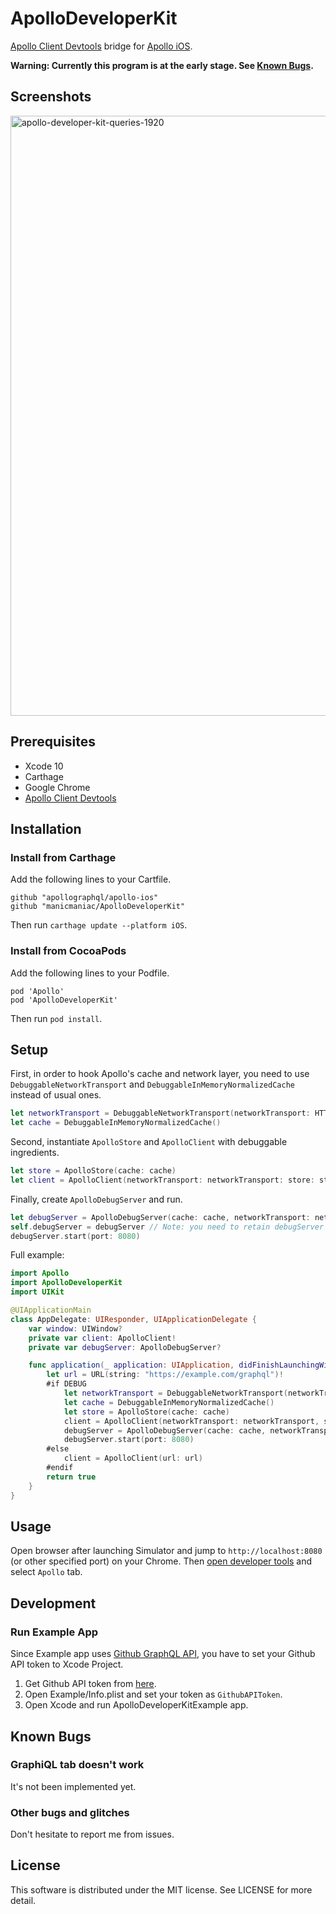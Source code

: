 ApolloDeveloperKit
==================

[Apollo Client Devtools](https://github.com/apollographql/apollo-client-devtools) bridge for [Apollo iOS](https://github.com/apollographql/apollo-ios).

**Warning: Currently this program is at the early stage. See [Known Bugs](#known-bugs).**

Screenshots
-----------

<img width="960" alt="apollo-developer-kit-queries-1920" src="https://user-images.githubusercontent.com/1672393/59568132-81a20180-90b1-11e9-9207-b2070b26e790.png">

Prerequisites
-------------

- Xcode 10
- Carthage
- Google Chrome
- [Apollo Client Devtools](https://github.com/apollographql/apollo-client-devtools)

Installation
------------

### Install from Carthage

Add the following lines to your Cartfile.

```
github "apollographql/apollo-ios"
github "manicmaniac/ApolloDeveloperKit"
```

Then run `carthage update --platform iOS`.

### Install from CocoaPods

Add the following lines to your Podfile.

```
pod 'Apollo'
pod 'ApolloDeveloperKit'
```

Then run `pod install`.

Setup
-----

First, in order to hook Apollo's cache and network layer, you need to use `DebuggableNetworkTransport` and `DebuggableInMemoryNormalizedCache` instead of usual ones.

```swift
let networkTransport = DebuggableNetworkTransport(networkTransport: HTTPNetworkTransport(url: url))
let cache = DebuggableInMemoryNormalizedCache()
```

Second, instantiate `ApolloStore` and `ApolloClient` with debuggable ingredients.

```swift
let store = ApolloStore(cache: cache)
let client = ApolloClient(networkTransport: networkTransport: store: store)
```

Finally, create `ApolloDebugServer` and run.

```swift
let debugServer = ApolloDebugServer(cache: cache, networkTransport: networkTransport)
self.debugServer = debugServer // Note: you need to retain debugServer's reference
debugServer.start(port: 8080)
```

Full example:

```swift
import Apollo
import ApolloDeveloperKit
import UIKit

@UIApplicationMain
class AppDelegate: UIResponder, UIApplicationDelegate {
    var window: UIWindow?
    private var client: ApolloClient!
    private var debugServer: ApolloDebugServer?

    func application(_ application: UIApplication, didFinishLaunchingWithOptions launchOptions: [UIApplication.LaunchOptionsKey: Any]?) -> Bool {
        let url = URL(string: "https://example.com/graphql")!
        #if DEBUG
            let networkTransport = DebuggableNetworkTransport(networkTransport: HTTPNetworkTransport(url: url))
            let cache = DebuggableInMemoryNormalizedCache()
            let store = ApolloStore(cache: cache)
            client = ApolloClient(networkTransport: networkTransport, store: store)
            debugServer = ApolloDebugServer(cache: cache, networkTransport: networkTransport)
            debugServer.start(port: 8080)
        #else
            client = ApolloClient(url: url)
        #endif
        return true
    }
}
```

Usage
-----

Open browser after launching Simulator and jump to `http://localhost:8080` (or other specified port) on your Chrome.
Then [open developer tools](https://developers.google.com/web/tools/chrome-devtools/open) and select `Apollo` tab.

Development
-----------

### Run Example App

Since Example app uses [Github GraphQL API](https://developer.github.com/v4/), you have to set your Github API token to Xcode Project.

1. Get Github API token from [here](https://github.com/settings/tokens).
2. Open Example/Info.plist and set your token as `GithubAPIToken`.
3. Open Xcode and run ApolloDeveloperKitExample app.

Known Bugs
----------

### GraphiQL tab doesn't work

It's not been implemented yet.

### Other bugs and glitches

Don't hesitate to report me from issues.

License
-------

This software is distributed under the MIT license.
See LICENSE for more detail.
